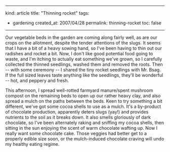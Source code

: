 -----
kind: article
title: "Thinning rocket"
tags:
- gardening
created_at: 2007/04/28
permalink: thinning-rocket
toc: false
-----

<p>Our vegetable beds in the garden are coming along fairly well, as are our crops on the allotment, despite the tender attentions of the slugs. It seems that I have a bit of a heavy sowing hand, so I've been having to thin out our radishes and rocket a bit. Now, I don't like good potential food going to waste, and I'm itching to actually eat something we've grown, so I carefully collected the thinned seedlings, washed them and removed the roots. Then -- with some ceremony -- I shared the tiny rocket seedlings with Mr. Bsag. If the full sized leaves taste anything like the seedlings, they'll be wonderful -- hot, and peppery and fresh.</p>

<p>This afternoon, I spread well-rotted farmyard manure/spent mushroom compost on the remaining beds to open up our rather heavy clay, and also spread a mulch on the paths between the beds. Keen to try something a bit different, we've got some cocoa shells to use as a mulch. It's a by-product of chocolate production, apparently deters slugs (yay!) and provides nutrients to the soil as it breaks down. It also smells gloriously of dark chocolate, so I've been alternately raking and sniffing my cocoa shells, then sitting in the sun enjoying the scent of warm chocolate wafting up. Now I really want some chocolate cake. Those veggies had better get to a properly edible size soon, or the mulch-induced chocolate craving will undo my healthy eating regime.</p>



